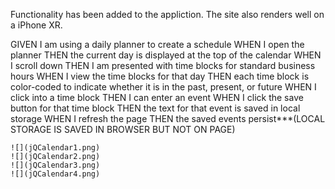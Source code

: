 Functionality has been added to the appliction. The site also renders well on a iPhone XR.



GIVEN I am using a daily planner to create a schedule
WHEN I open the planner
THEN the current day is displayed at the top of the calendar
WHEN I scroll down
THEN I am presented with time blocks for standard business hours
WHEN I view the time blocks for that day
THEN each time block is color-coded to indicate whether it is in the past, present, or future
WHEN I click into a time block
THEN I can enter an event
WHEN I click the save button for that time block
THEN the text for that event is saved in local storage
WHEN I refresh the page
THEN the saved events persist***(LOCAL STORAGE IS SAVED IN BROWSER BUT NOT ON PAGE)

```
![](jQCalendar1.png)
![](jQCalendar2.png)
![](jQCalendar3.png)
![](jQCalendar4.png)

